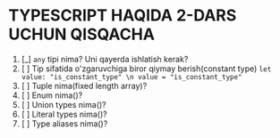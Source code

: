 # TYPESCRIPT HAQIDA 2-DARS UCHUN QISQACHA

1. [_] `any` tipi nima? Uni qayerda ishlatish kerak?
2. [ ] Tip sifatida o'zgaruvchiga biror qiymay berish(constant type) `let value: "is_constant_type" \n value = "is_constant_type"`
3. [ ] Tuple nima(fixed length array)?
4. [ ] Enum nima()?
5. [ ] Union types nima()?
6. [ ] Literal types nima()?
7. [ ] Type aliases nima()?
